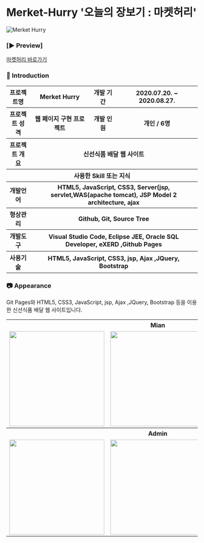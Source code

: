 # Merket-Hurry '오늘의 장보기 : 마켓허리'

![Merket Hurry](https://ifh.cc/g/6rR57T.jpg)

### [:arrow_forward: Preview]
<a href = "https://ithansiyeon.github.io/Portfolio1/">마켓허리 바로가기</a>

### 👋 Introduction

<table>
    <tr>
        <th>프로젝트명</th>
        <th>Merket Hurry</th>
        <th>개발 기간</th>
        <th>2020.07.20. ~ 2020.08.27.</th>
    </tr>
    <tr>
        <th>프로젝트 성격</th>
        <th>웹 페이지 구현 프로젝트</th>
        <th>개발 인원</th>
        <th>개인 / 6명</th>
    </tr>
    <tr>
        <th>프로젝트 개요</th>
        <th colspan="3">신선식품 배달  웹 사이트</th>
    </tr>
    <tr>
        <th colspan="4">사용한 Skill 또는 지식</th>
    </tr>  
    <tr>
        <th>개발언어</th>
        <th colspan="3">HTML5, JavaScript, CSS3, Server(jsp, servlet,WAS(apache tomcat), JSP Model 2 architecture, ajax </th>
    </tr>
    <tr>
        <th>형상관리</th>
        <th colspan="3">Github, Git, Source Tree</th>
    </tr>
    <tr>
        <th>개발도구</th>
        <th colspan="3">Visual Studio Code, Eclipse JEE, Oracle SQL Developer, eXERD ,Github Pages</th>
    </tr>
    <tr>
        <th>사용기술</th>
        <th colspan="3">HTML5, JavaScript, CSS3, jsp, Ajax ,JQuery, Bootstrap </th>
    </tr>
</table>

### 📷 Appearance

Git Pages와 HTML5, CSS3, JavaScript, jsp, Ajax ,JQuery, Bootstrap 등을 이용한 신선식품 배달 웹 사이트입니다.

<table>
   
      
 <tr><th colspan="3">Mian</th></tr>
    <tr>
        <td ><img height="250" src="https://ifh.cc/g/ipNAga.png"></td>
     <td  ><img height="250" src="https://ifh.cc/g/g1jT8N.jpg"></td>
     <td ><img height="250" src="https://ifh.cc/g/xARYRq.jpg"></td>
    </tr>
    <tr><th colspan="3">Admin</th></tr>
    <tr>
        <td ><img height="250" src="https://ifh.cc/g/hxj8vs.jpg"></td>
     <td  ><img height="250" src="https://ifh.cc/g/u73ZiL.png"></td>
     <td ><img height="250" src="https://ifh.cc/g/rpoFTD.png"></td>
    </tr>

</table>
